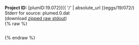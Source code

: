 **Project ID:** [plumID:19.072]({{ '/' | absolute_url }}eggs/19/072/)  
Stderr for source:  plumed.0.dat   
(download [zipped raw stdout](plumed.0.dat.plumed.stdout.txt.zip))  
{% raw %}
<pre>
</pre>
{% endraw %}
